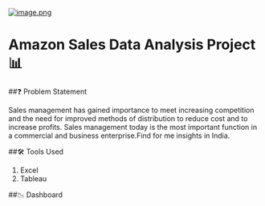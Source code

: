 

[![image.png](https://i.postimg.cc/59nmV0Fk/image.png)](https://postimg.cc/0rKSG9np)


# Amazon Sales Data Analysis Project 📊



##❓ Problem Statement

Sales management has gained importance to meet increasing competition and the need
for improved methods of distribution to reduce cost and to increase profits. Sales
management today is the most important function in a commercial and business
enterprise.Find for me insights in India.

##🛠 Tools Used
1. Excel
2. Tableau

##📉 Dashboard





